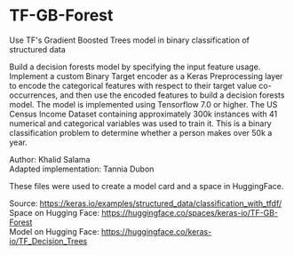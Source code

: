 # TF-GB-Forest

Use TF's Gradient Boosted Trees model in binary classification of structured data 

Build a decision forests model by specifying the input feature usage.
Implement a custom Binary Target encoder as a Keras Preprocessing layer to encode the categorical features with respect to their target value co-occurrences, and then use the encoded features to build a decision forests model.
The model is implemented using Tensorflow 7.0 or higher. The US Census Income Dataset containing approximately 300k instances with 41 numerical and categorical variables was used to train it. This is a binary classification problem to determine whether a person makes over 50k a year.

Author: Khalid Salama <br> 
Adapted implementation: Tannia Dubon



These files were used to create a model card and a space in HuggingFace. 

Source: https://keras.io/examples/structured_data/classification_with_tfdf/ <br> 
Space on Hugging Face: https://huggingface.co/spaces/keras-io/TF-GB-Forest <br> 
Model on Hugging Face: https://huggingface.co/keras-io/TF_Decision_Trees <br> 
